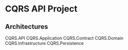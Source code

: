 # CQRS API Project


## 

## Architectures
CQRS.API
CQRS.Application
CQRS.Contract
CQRS.Domain
CQRS.Infrastructure
CQRS.Persistence